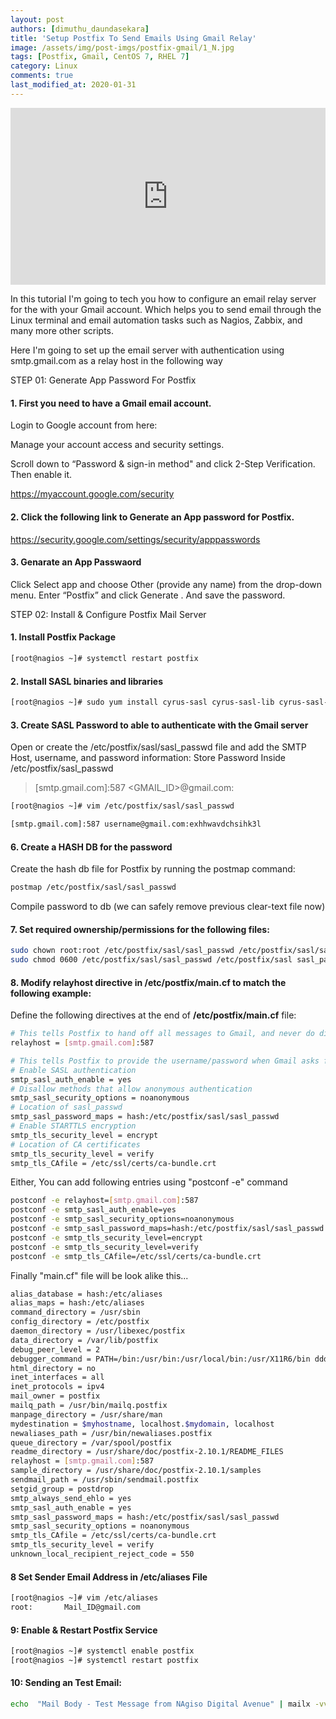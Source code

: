 ```yaml
---
layout: post
authors: [dimuthu_daundasekara]
title: 'Setup Postfix To Send Emails Using Gmail Relay'
image: /assets/img/post-imgs/postfix-gmail/1_N.jpg
tags: [Postfix, Gmail, CentOS 7, RHEL 7]
category: Linux
comments: true
last_modified_at: 2020-01-31
---
```


<style>
.embed-container { position: relative; padding-bottom: 56.25%; height: 0; overflow: hidden; max-width: 100%; } .embed-container iframe, .embed-container object, .embed-container embed { position: absolute; top: 0; left: 0; width: 100%; height: 100%; }
</style>
<div class='embed-container'>
    <iframe src='https://www.youtube.com/embed/c1BWzUgGm6I?&autoplay=1' frameborder='0' allow="accelerometer; autoplay; clipboard-write; encrypted-media; gyroscope; picture-in-picture" allowfullscreen>
    </iframe>
</div>

In this tutorial I'm going to tech you how to configure an email relay server for the with your Gmail account.
Which helps you to send email through the Linux terminal and email automation tasks such as Nagios, Zabbix, and many more other scripts.

Here I'm going to set up the email server with authentication using smtp.gmail.com as a relay host in the following way

STEP 01: Generate App Password For Postfix

#### 1. First you need to have a Gmail email account.

Login to Google account from here:

Manage your account access and security settings.

Scroll down to “Password & sign-in method" and click 2-Step Verification. Then enable it.

<a href="https://myaccount.google.com/security" target="_blank">https://myaccount.google.com/security</a>

#### 2. Click the following link to Generate an App password for Postfix.

<a href="https://security.google.com/settings/security/apppasswords" target="_blank">https://security.google.com/settings/security/apppasswords</a>

#### 3. Genarate an App Passwaord

Click Select app and choose Other (provide any name) from the drop-down menu. Enter “Postfix” and click Generate . And save the password.

STEP 02: Install & Configure Postfix Mail Server

#### 1. Install Postfix Package

```bash
[root@nagios ~]# systemctl restart postfix
```

#### 2. Install SASL binaries and libraries

```bash
[root@nagios ~]# sudo yum install cyrus-sasl cyrus-sasl-lib cyrus-sasl-plain
```

#### 3. Create SASL Password to able to authenticate with the Gmail server

Open or create the /etc/postfix/sasl/sasl_passwd file and add the SMTP Host, username, and password information:
Store Password Inside /etc/postfix/sasl_passwd

> [smtp.gmail.com]:587 <GMAIL_ID>@gmail.com:<APP PASSWORD>


```bash
[root@nagios ~]# vim /etc/postfix/sasl/sasl_passwd
```

```bash
[smtp.gmail.com]:587 username@gmail.com:exhhwavdchsihk3l
```

#### 6. Create a HASH DB for the password

Create the hash db file for Postfix by running the postmap command:

```bash
postmap /etc/postfix/sasl/sasl_passwd
```

Compile password to db (we can safely remove previous clear-text file now)

#### 7. Set required ownership/permissions for the following files:

```bash
sudo chown root:root /etc/postfix/sasl/sasl_passwd /etc/postfix/sasl/sasl_passwd.db
sudo chmod 0600 /etc/postfix/sasl/sasl_passwd /etc/postfix/sasl sasl_passwd.db
```

#### 8. Modify relayhost directive in /etc/postfix/main.cf to match the following example:

Define the following directives at the end of **/etc/postfix/main.cf** file:

```bash
# This tells Postfix to hand off all messages to Gmail, and never do direct delivery.
relayhost = [smtp.gmail.com]:587

# This tells Postfix to provide the username/password when Gmail asks for one.
# Enable SASL authentication
smtp_sasl_auth_enable = yes
# Disallow methods that allow anonymous authentication
smtp_sasl_security_options = noanonymous
# Location of sasl_passwd
smtp_sasl_password_maps = hash:/etc/postfix/sasl/sasl_passwd
# Enable STARTTLS encryption
smtp_tls_security_level = encrypt
# Location of CA certificates
smtp_tls_security_level = verify
smtp_tls_CAfile = /etc/ssl/certs/ca-bundle.crt
```

Either, You can add following entries using  "postconf -e" command

```bash
postconf -e relayhost=[smtp.gmail.com]:587
postconf -e smtp_sasl_auth_enable=yes
postconf -e smtp_sasl_security_options=noanonymous
postconf -e smtp_sasl_password_maps=hash:/etc/postfix/sasl/sasl_passwd
postconf -e smtp_tls_security_level=encrypt
postconf -e smtp_tls_security_level=verify
postconf -e smtp_tls_CAfile=/etc/ssl/certs/ca-bundle.crt
```



Finally "main.cf" file will be look alike this...

```bash
alias_database = hash:/etc/aliases
alias_maps = hash:/etc/aliases
command_directory = /usr/sbin
config_directory = /etc/postfix
daemon_directory = /usr/libexec/postfix
data_directory = /var/lib/postfix
debug_peer_level = 2
debugger_command = PATH=/bin:/usr/bin:/usr/local/bin:/usr/X11R6/bin ddd $daemon_directory/$process_name $process_id & sleep 5
html_directory = no
inet_interfaces = all
inet_protocols = ipv4
mail_owner = postfix
mailq_path = /usr/bin/mailq.postfix
manpage_directory = /usr/share/man
mydestination = $myhostname, localhost.$mydomain, localhost
newaliases_path = /usr/bin/newaliases.postfix
queue_directory = /var/spool/postfix
readme_directory = /usr/share/doc/postfix-2.10.1/README_FILES
relayhost = [smtp.gmail.com]:587
sample_directory = /usr/share/doc/postfix-2.10.1/samples
sendmail_path = /usr/sbin/sendmail.postfix
setgid_group = postdrop
smtp_always_send_ehlo = yes
smtp_sasl_auth_enable = yes
smtp_sasl_password_maps = hash:/etc/postfix/sasl/sasl_passwd
smtp_sasl_security_options = noanonymous
smtp_tls_CAfile = /etc/ssl/certs/ca-bundle.crt
smtp_tls_security_level = verify
unknown_local_recipient_reject_code = 550
```

#### 8 Set Sender Email Address in /etc/aliases File

```bash
[root@nagios ~]# vim /etc/aliases
root:       Mail_ID@gmail.com
```

#### 9: Enable & Restart Postfix Service 
```bash
[root@nagios ~]# systemctl enable postfix
[root@nagios ~]# systemctl restart postfix
```




#### 10: Sending an Test Email:

```bash
echo  "Mail Body - Test Message from NAgiso Digital Avenue" | mailx -vvv -s "Subjct is Mail Sending from Digital Avenue" username@gmail.com
```



